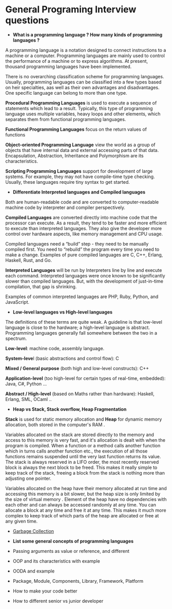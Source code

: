 # General Programing Interview questions 

* **What is a programming language ? How many kinds of programming languages ?**

A programming language is a notation designed to connect instructions to a machine or a computer. Programming languages are mainly  used to control the performance of a machine or to express algorithms. At present, thousand programming languages have been implemented.

There is no overarching classification scheme for programming languages. Usually, programming languages can be classified into a few types based on heir specialties, aas well as their own advantages and  disadvantages. One specific language can belong to more than one type.

**Procedural Programming Languages** is used to execute a sequence of statements which lead to a result. Typically, this type of programming language uses multiple variables, heavy loops and other elements, which separates them from functional programming languages.

**Functional Programming Languages** focus on the return values of functions

**Object-oriented Programming Language** view the world as a group of objects that have internal data and external accessing parts of that data. Encapsulation, Abstraction, Inheritance and Polymorphism are its characteristics.

**Scripting Programming Languages** support for development of large systems. For example, they may not have compile-time type checking. Usually, these languages require tiny syntax to get started.

* **Differentiate Interpreted languages and Compiled languages**

Both are human-readable code and are converted to computer-readable machine code by interpreter and compiler perspectively.

**Compiled Languages** are converted directly into machine code that the processor can execute. As a result, they tend to be faster and more efficient to execute than interpreted languages. They also give the developer more control over hardware aspects, like memory management and CPU usage.

Compiled languages need a “build” step - they need to be manually compiled first. You need to “rebuild” the program every time you need to make a change. Examples of pure compiled languages are C, C++, Erlang, Haskell, Rust, and Go.

**Interpreted Languages** will be run by Interpreters line by line and execute each command. Interpreted languages were once known to be significantly slower than compiled languages. But, with the development of just-in-time compilation, that gap is shrinking.

Examples of common interpreted languages are PHP, Ruby, Python, and JavaScript.

* **Low-level languages vs High-level languages**

The definitions of these terms are quite weak. A guideline is that low-level language is close to the hardware; a high-level language is abstract. Programming languages generally fall somewhere between the two in a spectrum.

**Low-level**: machine code, assembly language.

**System-leve**l (basic abstractions and control flow): C

**Mixed / General purpose** (both high and low-level constructs): C++

**Application-level** (too high-level for certain types of real-time, embedded): Java, C#, Python …

**Abstract / High-level** (based on Maths rather than hardware): Haskell, Erlang, SML, OCaml ..

* **Heap vs Stack, Stack overflow, Heap Fragmentation**

**Stack** is used for static memory allocation and **Heap** for dynamic memory allocation, both stored in the computer's RAM .

Variables allocated on the stack are stored directly to the memory and access to this memory is very fast, and it's allocation is dealt with when the program is compiled. When a function or a method calls another function which in turns calls another function etc., the execution of all those functions remains suspended until the very last function returns its value. The stack is always reserved in a LIFO order, the most recently reserved block is always the next block to be freed. This makes it really simple to keep track of the stack, freeing a block from the stack is nothing more than adjusting one pointer.

Variables allocated on the heap have their memory allocated at run time and accessing this memory is a bit slower, but the heap size is only limited by the size of virtual memory . Element of the heap have no dependencies with each other and can always be accessed randomly at any time. You can allocate a block at any time and free it at any time. This makes it much more complex to keep track of which parts of the heap are allocated or free at any given time.

* [Garbage Collection](https://guide.freecodecamp.org/computer-science/garbage-collection/)
* **List some general concepts of programming languages**



* Passing arguments as value or reference, and different
* OOP and its characteristics with example
* OODA and example
* Package, Module, Components, Library, Framework, Platform
* How to make your code better
* How to different senior vs junior developer